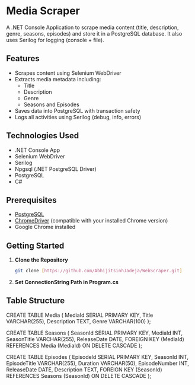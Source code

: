 # Media Scraper

A .NET Console Application to scrape media content (title, description, genre, seasons, episodes) and store it in a PostgreSQL database. It also uses Serilog for logging (console + file).

## Features

- Scrapes content using Selenium WebDriver
- Extracts media metadata including:
  - Title
  - Description
  - Genre
  - Seasons and Episodes
- Saves data into PostgreSQL with transaction safety
- Logs all activities using Serilog (debug, info, errors)

## Technologies Used

- .NET Console App
- Selenium WebDriver
- Serilog
- Npgsql (.NET PostgreSQL Driver)
- PostgreSQL
- C#

## Prerequisites

- [PostgreSQL](https://www.postgresql.org/)
- [ChromeDriver](https://sites.google.com/chromium.org/driver/) (compatible with your installed Chrome version)
- Google Chrome installed

## Getting Started

1. **Clone the Repository**
   ```bash
   git clone [https://github.com/AbhijitsinhJadeja/WebScraper.git]
   
2. **Set ConnectionString Path in Program.cs**

## Table Structure
CREATE TABLE Media (
    MediaId SERIAL PRIMARY KEY,
    Title VARCHAR(255),
    Description TEXT,
    Genre VARCHAR(100)
);

CREATE TABLE Seasons (
    SeasonId SERIAL PRIMARY KEY,
    MediaId INT,
    SeasonTitle VARCHAR(255),
    ReleaseDate DATE,
    FOREIGN KEY (MediaId) REFERENCES Media (MediaId) ON DELETE CASCADE
);

CREATE TABLE Episodes (
    EpisodeId SERIAL PRIMARY KEY,
    SeasonId INT,
    EpisodeTitle VARCHAR(255),
    Duration VARCHAR(50),
    EpisodeNumber INT,
    ReleaseDate DATE,
    Description TEXT,
    FOREIGN KEY (SeasonId) REFERENCES Seasons (SeasonId) ON DELETE CASCADE
);



